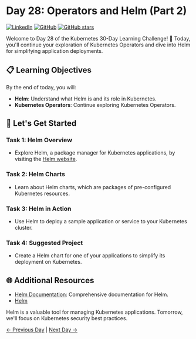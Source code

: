 # Day 28: Operators and Helm (Part 2)
[![LinkedIn](https://img.shields.io/badge/Connect%20with%20me%20on-LinkedIn-blue.svg)](https://www.linkedin.com/in/aman-devops/)
[![GitHub](https://img.shields.io/github/stars/AmanPathak-DevOps.svg?style=social)](https://github.com/AmanPathak-DevOps)
[![GitHub stars](https://img.shields.io/github/stars/AmanPathak-DevOps/30DaysOfKubernetes)](https://github.com/AmanPathak-DevOps/30DaysOfKubernetes/stargazers)

Welcome to Day 28 of the Kubernetes 30-Day Learning Challenge! 🚀 Today, you'll continue your exploration of Kubernetes Operators and dive into Helm for simplifying application deployments.

## 📋 Learning Objectives

By the end of today, you will:
- **Helm**: Understand what Helm is and its role in Kubernetes.
- **Kubernetes Operators**: Continue exploring Kubernetes Operators.

## 🚀 Let's Get Started

### Task 1: Helm Overview
- Explore Helm, a package manager for Kubernetes applications, by visiting the [Helm website](https://helm.sh/).

### Task 2: Helm Charts
- Learn about Helm charts, which are packages of pre-configured Kubernetes resources.

### Task 3: Helm in Action
- Use Helm to deploy a sample application or service to your Kubernetes cluster.

### Task 4: Suggested Project
- Create a Helm chart for one of your applications to simplify its deployment on Kubernetes.

## 🌐 Additional Resources

- [Helm Documentation](https://helm.sh/docs/): Comprehensive documentation for Helm.
- [Helm](https://youtu.be/-ykwb1d0DXU?si=OQrM8q4kDAfGTVkJ)

Helm is a valuable tool for managing Kubernetes applications. Tomorrow, we'll focus on Kubernetes security best practices.

[← Previous Day](../Day27/README.md) | [Next Day →](../Day29/README.md)